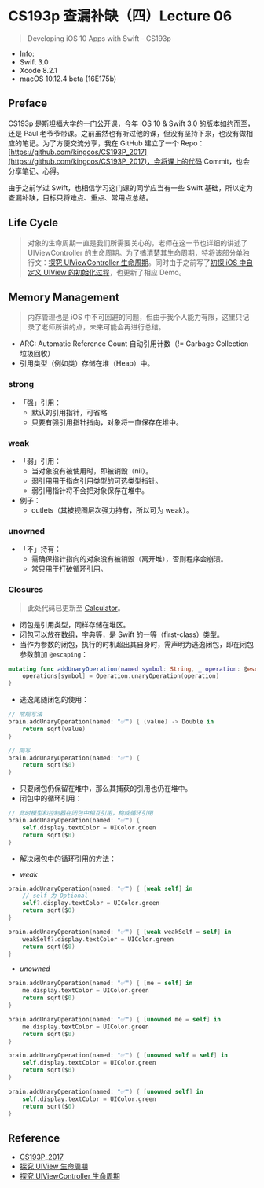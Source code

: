 # CS193p 查漏补缺（四）Lecture 06

> Developing iOS 10 Apps with Swift - CS193p


- Info:
 - Swift 3.0
 - Xcode 8.2.1
 - macOS 10.12.4 beta (16E175b)

## Preface

CS193p 是斯坦福大学的一门公开课，今年 iOS 10 & Swift 3.0 的版本如约而至，还是 Paul 老爷爷带课。之前虽然也有听过他的课，但没有坚持下来，也没有做相应的笔记。为了方便交流分享，我在 GitHub 建立了一个 Repo：[https://github.com/kingcos/CS193P_2017](https://github.com/kingcos/CS193P_2017)，会将课上的代码 Commit，也会分享笔记、心得。

由于之前学过 Swift，也相信学习这门课的同学应当有一些 Swift 基础，所以定为查漏补缺，目标只将难点、重点、常用点总结。

## Life Cycle

> 对象的生命周期一直是我们所需要关心的，老师在这一节也详细的讲述了 UIViewController 的生命周期。为了搞清楚其生命周期，特将该部分单独行文：[探究 UIViewController 生命周期](http://www.jianshu.com/p/9d3d95e1ef5a)。同时由于之前写了[初探 iOS 中自定义 UIView 的初始化过程](http://www.jianshu.com/p/bfea8efee664)，也更新了相应 Demo。

## Memory Management

> 内存管理也是 iOS 中不可回避的问题，但由于我个人能力有限，这里只记录了老师所讲的点，未来可能会再进行总结。

- ARC: Automatic Reference Count 自动引用计数（!= Garbage Collection 垃圾回收）
- 引用类型（例如类）存储在堆（Heap）中。

### strong

- 「强」引用：
  - 默认的引用指针，可省略
  - 只要有强引用指针指向，对象将一直保存在堆中。

### weak

- 「弱」引用：
  - 当对象没有被使用时，即被销毁（nil）。
  - 弱引用用于指向引用类型的可选类型指针。
  - 弱引用指针将不会把对象保存在堆中。
- 例子：
  - outlets（其被视图层次强力持有，所以可为 weak）。

### unowned

- 「不」持有：
  - 需确保指针指向的对象没有被销毁（离开堆），否则程序会崩溃。
  - 常只用于打破循环引用。

### Closures

> 此处代码已更新至 [Calculator](https://github.com/kingcos/CS193P_2017/tree/master/Calculator)。

- 闭包是引用类型，同样存储在堆区。
- 闭包可以放在数组，字典等，是 Swift 的一等（first-class）类型。
- 当作为参数的闭包，执行的时机超出其自身时，需声明为逃逸闭包，即在闭包参数前加 `@escaping`：

```Swift
mutating func addUnaryOperation(named symbol: String, _ operation: @escaping (Double) -> Double) {
    operations[symbol] = Operation.unaryOperation(operation)
}
```

- 逃逸尾随闭包的使用：

```Swift
// 常规写法
brain.addUnaryOperation(named: "✅") { (value) -> Double in
    return sqrt(value)
}

// 简写
brain.addUnaryOperation(named: "✅") {
    return sqrt($0)
}
```

- 只要闭包仍保留在堆中，那么其捕获的引用也仍在堆中。
- 闭包中的循环引用：

```Swift
// 此时模型和控制器在闭包中相互引用，构成循环引用
brain.addUnaryOperation(named: "✅") {
    self.display.textColor = UIColor.green
    return sqrt($0)
}
```

- 解决闭包中的循环引用的方法：

- *weak*

```Swift
brain.addUnaryOperation(named: "✅") { [weak self] in
    // self 为 Optional
    self?.display.textColor = UIColor.green
    return sqrt($0)
}

brain.addUnaryOperation(named: "✅") { [weak weakSelf = self] in
    weakSelf?.display.textColor = UIColor.green
    return sqrt($0)
}
```

- *unowned*

```Swift
brain.addUnaryOperation(named: "✅") { [me = self] in
    me.display.textColor = UIColor.green
    return sqrt($0)
}

brain.addUnaryOperation(named: "✅") { [unowned me = self] in
    me.display.textColor = UIColor.green
    return sqrt($0)
}

brain.addUnaryOperation(named: "✅") { [unowned self = self] in
    self.display.textColor = UIColor.green
    return sqrt($0)
}

brain.addUnaryOperation(named: "✅") { [unowned self] in
    self.display.textColor = UIColor.green
    return sqrt($0)
}
```

## Reference

- [CS193P_2017](https://github.com/kingcos/CS193P_2017)
- [探究 UIView 生命周期](http://www.jianshu.com/p/bfea8efee664)
- [探究 UIViewController 生命周期](http://www.jianshu.com/p/9d3d95e1ef5a)
